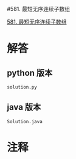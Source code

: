 #581. 最短无序连续子数组

[581. 最短无序连续子数组](https://leetcode.cn/problems/shortest-unsorted-continuous-subarray?envType=featured-list&envId=2cktkvj?envType=featured-list&envId=2cktkvj)
                 
# 解答
                 
## python 版本

````include python
solution.py
````


## java 版本



````include java
Solution.java
````
                 

# 注释